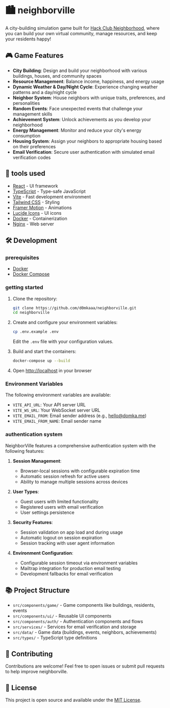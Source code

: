 # 🏙️ neighborville

A city-building simulation game built for [Hack Club Neighborhood](https://neighborhood.hackclub.com/), where you can build your own virtual community, manage resources, and keep your residents happy!

## 🎮 Game Features

- **City Building**: Design and build your neighborhood with various buildings, houses, and community spaces
- **Resource Management**: Balance income, happiness, and energy usage
- **Dynamic Weather & Day/Night Cycle**: Experience changing weather patterns and a day/night cycle
- **Neighbor System**: House neighbors with unique traits, preferences, and personalities
- **Random Events**: Face unexpected events that challenge your management skills
- **Achievement System**: Unlock achievements as you develop your neighborhood
- **Energy Management**: Monitor and reduce your city's energy consumption
- **Housing System**: Assign your neighbors to appropriate housing based on their preferences
- **Email Verification**: Secure user authentication with simulated email verification codes

## 🚀 tools used

- [React](https://react.dev/) - UI framework
- [TypeScript](https://www.typescriptlang.org/) - Type-safe JavaScript
- [Vite](https://vitejs.dev/) - Fast development environment
- [Tailwind CSS](https://tailwindcss.com/) - Styling
- [Framer Motion](https://www.framer.com/motion/) - Animations
- [Lucide Icons](https://lucide.dev/) - UI icons
- [Docker](https://www.docker.com/) - Containerization
- [Nginx](https://nginx.org/) - Web server

## 🛠️ Development

### prerequisites

- [Docker](https://docs.docker.com/get-docker/)
- [Docker Compose](https://docs.docker.com/compose/install/)

### getting started

1. Clone the repository:
   ```bash
   git clone https://github.com/d0mkaaa/neighborville.git
   cd neighborville
   ```

2. Create and configure your environment variables:
   ```bash
   cp .env.example .env
   ```
   Edit the `.env` file with your configuration values.

3. Build and start the containers:
   ```bash
   docker-compose up --build
   ```

4. Open [http://localhost](http://localhost) in your browser

### Environment Variables

The following environment variables are available:

- `VITE_API_URL`: Your API server URL
- `VITE_WS_URL`: Your WebSocket server URL
- `VITE_EMAIL_FROM`: Email sender address (e.g., hello@domka.me)
- `VITE_EMAIL_FROM_NAME`: Email sender name

### authentication system

NeighborVille features a comprehensive authentication system with the following features:

1. **Session Management**:
   - Browser-local sessions with configurable expiration time
   - Automatic session refresh for active users
   - Ability to manage multiple sessions across devices

2. **User Types**:
   - Guest users with limited functionality
   - Registered users with email verification
   - User settings persistence

3. **Security Features**:
   - Session validation on app load and during usage
   - Automatic logout on session expiration
   - Session tracking with user agent information

4. **Environment Configuration**:
   - Configurable session timeout via environment variables
   - Mailtrap integration for production email testing
   - Development fallbacks for email verification

## 📚 Project Structure

- `src/components/game/` - Game components like buildings, residents, events
- `src/components/ui/` - Reusable UI components
- `src/components/auth/` - Authentication components and flows
- `src/services/` - Services for email verification and storage
- `src/data/` - Game data (buildings, events, neighbors, achievements)
- `src/types/` - TypeScript type definitions

## 👥 Contributing

Contributions are welcome! Feel free to open issues or submit pull requests to help improve neighborville.

## 📜 License

This project is open source and available under the [MIT License](LICENSE).
